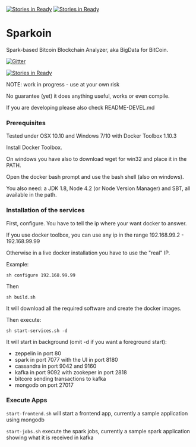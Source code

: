 [![Stories in Ready](https://badge.waffle.io/sciabarra/Sparkoin.png?label=ready&title=Ready)](https://waffle.io/sciabarra/Sparkoin)
[![Stories in Ready](https://badge.waffle.io/sciabarra/Sparkoin.png?label=ready&title=Ready)](https://waffle.io/sciabarra/Sparkoin)
#  Sparkoin

Spark-based Bitcoin Blockchain Analyzer, aka BigData for BitCoin.

[![Gitter](https://badges.gitter.im/sciabarra/Sparkoin.svg)](https://gitter.im/sciabarra/Sparkoin?utm_source=badge&utm_medium=badge&utm_campaign=pr-badge)

[![Stories in Ready](https://badge.waffle.io/sciabarra/Sparkoin.png?label=ready&title=Ready)](http://waffle.io/sciabarra/Sparkoin)

NOTE: work in progress - use at your own risk

No guarantee (yet) it does anything useful, works or even compile.

If you are developing please also check  README-DEVEL.md

### Prerequisites

Tested under OSX 10.10 and Windows 7/10 with Docker Toolbox 1.10.3

Install Docker Toolbox.

On windows you have also to download wget for win32 and place it in the PATH.

Open the docker bash prompt and use the bash shell (also on windows).

You also need: a JDK 1.8, Node 4.2 (or Node Version Manager)  and SBT, all available in the path.

### Installation of the services

First, configure. You have to tell the ip where your want docker to answer. 

If you use docker toolbox, you can use any ip in the range 192.168.99.2 - 192.168.99.99

Otherwise in a live docker installation you have to use the "real" IP.

Example:

```
sh configure 192.168.99.99
```

Then

```
sh build.sh
```

It will download all the required software and create the docker images.

Then execute:

```
sh start-services.sh -d
```

It will start in background (omit -d if you want a foreground start):

- zeppelin in port 80
- spark in port 7077 with the UI in port 8180
- cassandra in port 9042 and 9160 
- kafka in port 9092 with zookeper in port 2818
- bitcore sending transactions to kafka
- mongodb on port 27017

### Execute Apps

`start-frontend.sh` will start a frontend app, currently a sample application using mongodb

`start-jobs.sh` execute the spark jobs, currently a sample spark application showing what it is received in kafka

